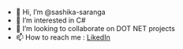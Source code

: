 - 👋 Hi, I’m @sashika-saranga
- 👀 I’m interested in C#
- 💞️ I’m looking to collaborate on DOT NET projects
- 📫 How to reach me : [LikedIn](https://www.linkedin.com/in/saranga-athukorala)

<!---
sashika-saranga/sashika-saranga is a ✨ special ✨ repository because its `README.md` (this file) appears on your GitHub profile.
You can click the Preview link to take a look at your changes.
--->
